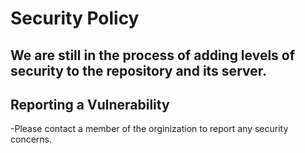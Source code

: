 # Security Policy

## We are still in the process of adding levels of security to the repository and its server.

## Reporting a Vulnerability

-Please contact a member of the orginization to report any security concerns.
